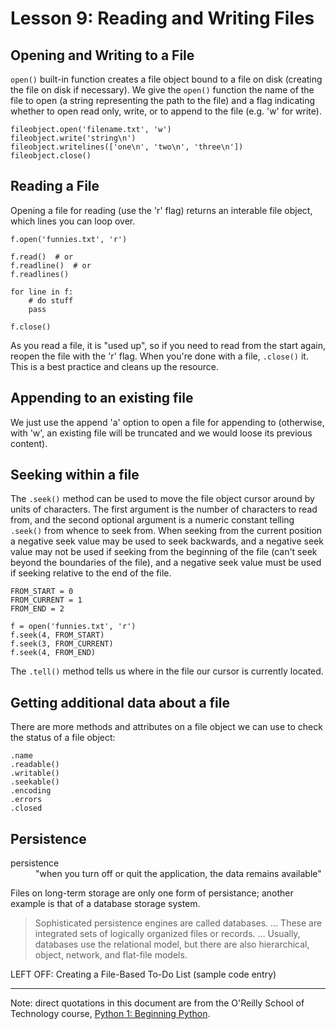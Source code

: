 # Lesson 9: Reading and Writing Files

## Opening and Writing to a File

`open()` built-in function creates a file object bound to a file on disk
(creating the file on disk if necessary). We give the `open()` function
the name of the file to open (a string representing the path to the
file) and a flag indicating whether to open read only, write, or to
append to the file (e.g. 'w' for write).

    fileobject.open('filename.txt', 'w')
    fileobject.write('string\n')
    fileobject.writelines(['one\n', 'two\n', 'three\n'])
    fileobject.close()

## Reading a File

Opening a file for reading (use the 'r' flag) returns an interable file
object, which lines you can loop over.

    f.open('funnies.txt', 'r')

    f.read()  # or
    f.readline()  # or
    f.readlines()

    for line in f:
        # do stuff
        pass

    f.close()

As you read a file, it is "used up", so if you need to read from the
start again, reopen the file with the 'r' flag. When you're done with a
file, `.close()` it. This is a best practice and cleans up the resource. 

## Appending to an existing file

We just use the append 'a' option to open a file for appending to
(otherwise, with 'w', an existing file will be truncated and we would
loose its previous content).

## Seeking within a file

The `.seek()` method can be used to move the file object cursor around by
units of characters. The first argument is the number of characters to
read from, and the second optional argument is a numeric constant
telling `.seek()` from whence to seek from. When seeking from the
current position a negative seek value may be used to seek backwards,
and a negative seek value may not be used if seeking from the beginning
of the file (can't seek beyond the boundaries of the file), and a
negative seek value must be used if seeking relative to the end of the
file.

    FROM_START = 0
    FROM_CURRENT = 1
    FROM_END = 2

    f = open('funnies.txt', 'r')
    f.seek(4, FROM_START)
    f.seek(3, FROM_CURRENT)
    f.seek(4, FROM_END)

The `.tell()` method tells us where in the file our cursor is currently
located.

## Getting additional data about a file

There are more methods and attributes on a file object we can use to
check the status of a file object:

    .name
    .readable()
    .writable()
    .seekable()
    .encoding
    .errors
    .closed

## Persistence

<dl>
<dt>persistence</dt>
<dd>"when you turn off or quit the application, the data remains
available"</dd>
</dl>

Files on long-term storage are only one form of persistance; another
example is that of a database storage system.

> Sophisticated persistence engines are called databases. ... These are
> integrated sets of logically organized files or records. ... Usually,
> databases use the relational model, but there are also hierarchical,
> object, network, and flat-file models.

LEFT OFF: Creating a File-Based To-Do List (sample code entry)

---

Note: direct quotations in this document are from the O'Reilly School of
Technology course,
[Python 1: Beginning Python](http://www.oreillyschool.com/individual-courses/python1/).

